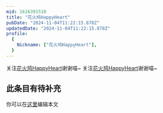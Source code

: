 ```yaml
---
mid: 1616391510
title: "花火鸠HappyHeart"
pubDate: "2024-11-04T11:22:15.878Z"
updatedDate: "2024-11-04T11:22:15.878Z"
profile:
  {
    Nickname: ["花火鸠HappyHeart"],
  }
---
```


关注[花火鸠HappyHeart](https://space.bilibili.com/1616391510)谢谢喵~ 关注[花火鸠HappyHeart](https://space.bilibili.com/1616391510)谢谢喵~

## 此条目有待补充
你可以在[这里](https://github.com/Yuhanawa/VTuber.ICU-Content/edit/master/v/花火鸠HappyHeart/index.md)编辑本文
